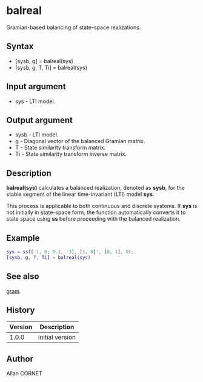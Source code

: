 # balreal

Gramian-based balancing of state-space realizations.

## Syntax

- [sysb, g] = balreal(sys)
- [sysb, g, T, Ti] = balreal(sys)

## Input argument

- sys - LTI model.

## Output argument

- sysb - LTI model.
- g - Diagonal vector of the balanced Gramian matrix.
- T - State similarity transform matrix.
- Ti - State similarity transform inverse matrix.

## Description

  <p><b>balreal(sys)</b> calculates a balanced realization, denoted as <b>sysb</b>, for the stable segment of the linear time-invariant (LTI) model <b>sys</b>.</p>
  <p>This process is applicable to both continuous and discrete systems. If <b>sys</b> is not initially in state-space form, the function automatically converts it to state space using <b>ss</b> before proceeding with the balanced realization.</p>

## Example

```matlab
sys = ss([-1, 0; 0.1, -3], [1, 0]', [0, 1], 0);
[sysb, g, T, Ti] = balreal(sys)
```

## See also

[gram](gram.md).

## History

| Version | Description     |
| ------- | --------------- |
| 1.0.0   | initial version |

## Author

Allan CORNET
